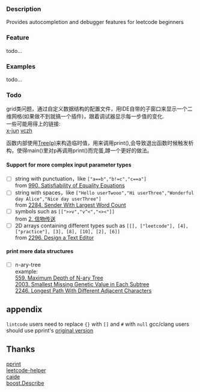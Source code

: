 ### Description

Provides autocompletion and debugger features for leetcode beginners 

### Feature
todo...

### Examples
todo...

### Todo

grid类问题，通过自定义数据结构的配置文件，用IDE自带的子窗口来显示一个二维网格(如果做不到就搞一个插件)，跟着调试器显示每一步值的变化.  
一些可能用得上的链接:  
[x-jun](https://www.cnblogs.com/X-Jun/p/8040916.html) [vczh](http://www.cppblog.com/vczh/archive/2013/03/21/198665.html)

函数内部使用[Tree(p)](https://github.com/KargathEx/LC-parser/blob/main/lc.h#L89)来构造临时值，用来调用print(),会导致退出函数时候触发析构，使得main()里对p再调用print()而完蛋,蹲一个更好的做法。
#### Support for more complex input parameter types

- [ ] string with punctuation，like `["a==b","b!=c","c==a"]`   
from [990. Satisfiability of Equality Equations](https://leetcode.com/problems/satisfiability-of-equality-equations/)
- [ ] string with spaces，like `["Hello userTwooo","Hi userThree","Wonderful day Alice","Nice day userThree"]`   
from [2284. Sender With Largest Word Count](https://leetcode.com/problems/sender-with-largest-word-count/)
- [ ] symbols such as `[[">>v","v^<","<><"]]`   
from [2. 信物传送 ](https://leetcode.cn/contest/season/2022-spring/problems/6UEx57/)
- [ ] 2D arrays containing different types such as `[[], ["leetcode"], [4], ["practice"], [3], [8], [10], [2], [6]]`   
from  [2296. Design a Text Editor](https://leetcode.com/problems/design-a-text-editor/)

#### print more data structures
- [ ] n-ary-tree  
example:  
[559. Maximum Depth of N-ary Tree](https://leetcode.com/problems/maximum-depth-of-n-ary-tree/)    
[2003. Smallest Missing Genetic Value in Each Subtree](https://leetcode.com/problems/smallest-missing-genetic-value-in-each-subtree/)   
[2246. Longest Path With Different Adjacent Characters](https://leetcode.com/problems/longest-path-with-different-adjacent-characters/)  
  
## appendix
`lintcode` users need to replace `{}` with `[]` and `#` with `null`
gcc/clang users should use pprint's [original version](https://github.com/louisdx/cxx-prettyprint/blob/master/prettyprint.hpp)

## Thanks
[pprint](https://louisdx.github.io/cxx-prettyprint/)  
[leetcode-helper](https://github.com/luckystone60/leetcode-helper)  
[caide](https://github.com/slycelote/caide/issues/50)  
[boost.Describe](https://www.boost.org/doc/libs/develop/libs/describe/doc/html/describe.html#example_json_rpc)
